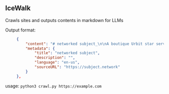## IceWalk

Crawls sites and outputs contents in markdown for LLMs

Output format:

```json
     {
         "content": "# networked subject_\n\nA boutique Urbit star service.      \n\nPosts About \u20bfuy\n\nNetworked Subject\n",
         "metadata": {
             "title": "networked subject",
             "description": "",
             "language": "en-us",
             "sourceURL": "https://subject.network"
         }
     },

```

usage: `python3 crawl.py https://example.com`